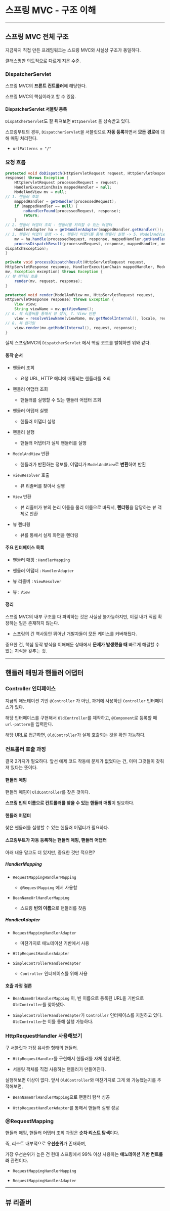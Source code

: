# 스프링 MVC - 구조 이해

----

## 스프링 MVC 전체 구조

지금까지 직접 만든 프레임워크는 스프링 MVC와 사실상 구조가 동일하다.

클래스명만 의도적으로 다르게 지은 수준.

### DispatcherServlet

스프링 MVC의 **프론트 컨트롤러**에 해당한다.

스프링 MVC의 핵심이라고 할 수 있음.

#### DispatcherServlet 서블릿 등록

`DispatcherServlet`도 잘 뒤져보면 `HttpServlet` 을 상속받고 있다.

스프링부트의 경우, `DispatcherServlet`을 서블릿으로 **자동 등록**하면서 **모든 경로**에 대해 매핑 처리한다.

- `urlPatterns = "/"`

### 요청 흐름

```java
protected void doDispatch(HttpServletRequest request, HttpServletResponse
response) throws Exception {                
    HttpServletRequest processedRequest = request;
    HandlerExecutionChain mappedHandler = null;
    ModelAndView mv = null;
// 1. 핸들러 조회
    mappedHandler = getHandler(processedRequest);
    if (mappedHandler == null) {
        noHandlerFound(processedRequest, response);
        return;
    }
// 2. 핸들러 어댑터 조회 - 핸들러를 처리할 수 있는 어댑터
    HandlerAdapter ha = getHandlerAdapter(mappedHandler.getHandler());
// 3. 핸들러 어댑터 실행 -> 4. 핸들러 어댑터를 통해 핸들러 실행 -> 5. ModelAndView 반환
    mv = ha.handle(processedRequest, response, mappedHandler.getHandler());
    processDispatchResult(processedRequest, response, mappedHandler, mv,
dispatchException);
}

private void processDispatchResult(HttpServletRequest request,
HttpServletResponse response, HandlerExecutionChain mappedHandler, ModelAndView
mv, Exception exception) throws Exception {
// 뷰 렌더링 호출
    render(mv, request, response);
}

protected void render(ModelAndView mv, HttpServletRequest request,
HttpServletResponse response) throws Exception {
    View view;
    String viewName = mv.getViewName();
// 6. 뷰 리졸버를 통해서 뷰 찾기, 7. View 반환
    view = resolveViewName(viewName, mv.getModelInternal(), locale, request);
// 8. 뷰 렌더링
    view.render(mv.getModelInternal(), request, response);
}
```

실제 스프링MVC의 `DispatcherServlet` 에서 핵심 코드를 발췌하면 위와 같다.

#### 동작 순서

- 핸들러 조회
  
  - 요청 URL, HTTP 헤더에 매핑되는 핸들러를 조회

- 핸들러 어댑터 조회
  
  - 핸들러를 실행할 수 있는 핸들러 어댑터 조회

- 핸들러 어댑터 실행
  
  - 핸들러 어댑터 실행

- 핸들러 실행
  
  - 핸들러 어댑터가 실제 핸들러를 실행

- `ModelAndView` 반환
  
  - 핸들러가 반환하는 정보를, 어댑터가 `ModelAndView`로 **변환**하여 반환

- `viewResolver` 호출
  
  - 뷰 리졸버를 찾아서 실행

- `View` 반환
  
  - 뷰 리졸버가 뷰의 논리 이름을 물리 이름으로 바꿔서, **렌더링**을 담당하는 뷰 객체로 반환

- 뷰 렌더링 
  
  - 뷰를 통해서 실제 화면을 렌더링

#### 주요 인터페이스 목록

- 핸들러 매핑 : `HandlerMapping`

- 핸들러 어댑터 : `HandlerAdapter`

- 뷰 리졸버 : `ViewResolver`

- 뷰 : `View`

#### 정리

스프링 MVC의 내부 구조를 다 파악하는 것은 사실상 불가능하지만, 이걸 내가 직접 확장하는 일은 존재하지 않는다.

- 스프링의 긴 역사동안 뛰어난 개발자들이 모든 케이스를 커버해뒀다.

중요한 건, 핵심 동작 방식을 이해해둔 상태에서 **문제가 발생했을 때** 빠르게 해결할 수 있는 지식을 갖추는 것.

---

## 핸들러 매핑과 핸들러 어댑터

### Controller 인터페이스

지금의 애노테이션 기반 `@Controller` 가 아닌, 과거에 사용하던 `Controller` 인터페이스가 있다.

해당 인터페이스를 구현해서 `OldController`를 제작하고, `@Component`로 등록할 때 `url-pattern`을 입력한다.

해당 URL로 접근하면, `OldController`가 실제 호출되는 것을 확인 가능하다.

### 컨트롤러 호출 과정

결국 2가지가 필요하다. 앞선 예제 코드 작동에 문제가 없었다는 건, 이미 그것들이 갖춰져 있다는 뜻이다.

#### 핸들러 매핑

핸들러 매핑이 `OldController`를 찾은 것이다.

**스프링 빈의 이름으로 컨트롤러를 찾을 수 있는 핸들러 매핑**이 필요하다.

#### 핸들러 어댑터

찾은 핸들러를 실행할 수 있는 핸들러 어댑터가 필요하다.

#### 스프링부트가 자동 등록하는 핸들러 매핑, 핸들러 어댑터

아래 내용 말고도 더 있지만, 중요한 것만 적으면?

##### HandlerMapping

- `RequestMappingHandlerMapping`
  
  - `@RequestMapping` 에서 사용함

- `BeanNameUrlHandlerMapping`
  
  - 스프링 **빈의 이름**으로 핸들러를 찾음

##### HandlerAdapter

- `RequestMappingHandlerAdapter`
  
  - 마찬가지로 애노테이션 기반에서 사용

- `HttpRequestHandlerAdapter`

- `SimpleControllerHandlerAdapter`
  
  - `Controller` 인터페이스를 위해 사용

#### 호출 과정 결론

- `BeanNameUrlHandlerMapping` 이, 빈 이름으로 등록된 URL을 기반으로 `OldController`를 찾아냈다.

- `SimpleControllerHandlerAdapter`가 `Controller` 인터페이스를 지원하고 있다. `OldController`는 이를 통해 실행 가능하다.

### HttpRequestHandler 사용해보기

구 서블릿과 가장 유사한 형태의 핸들러.

- `HttpRequestHandler`를 구현해서 핸들러를 자체 생성하면,

- 서블릿 객체를 직접 사용하는 핸들러가 만들어진다.

실행해보면 이상이 없다. 앞서 `OldController`와 마찬가지로 그게 왜 가능했는지를 추적해보면,

- `BeanNameUrlHandlerMapping`으로 핸들러 탐색 성공

- `HttpRequestHandlerAdapter`를 통해서 핸들러 실행 성공

### @RequestMapping

핸들러 매핑, 핸들러 어댑터 조회 과정은 **순차 리스트 탐색**이다.

즉, 리스트 내부적으로 **우선순위**가 존재하며,

가장 우선순위가 높은 건 현대 스프링에서 99% 이상 사용하는 **애노테이션 기반 컨트롤러** 관련이다.

- `RequestMappingHandlerMapping`

- `RequestMappingHandlerAdapter`

---

## 뷰 리졸버


